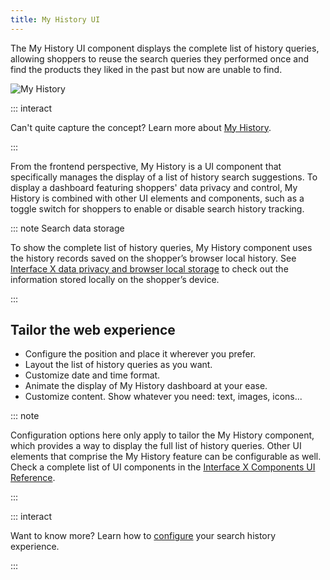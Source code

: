 ```yaml
---
title: My History UI
---
```


The My History UI component displays the complete list of history queries, allowing shoppers to reuse the search queries they performed once and find the products they liked in the past but now are unable to find.  

![My History](~@assets/media/overview_myhistory.svg)

::: interact

Can't quite capture the concept? Learn more about [My History](/explore-empathy-platform/features/my-history-overview.md). 

:::

From the frontend perspective, My History is a UI component that specifically manages the display of a list of history search suggestions. To display a dashboard featuring shoppers' data privacy and control, My History is combined with other UI elements and components, such as a toggle switch for shoppers to enable or disable search history tracking.

::: note Search data storage

To show the complete list of history queries, My History component uses the history records saved on the shopper’s browser local history. See [Interface X data privacy and browser local storage](/explore-empathy-platform/experience-search-and-discovery/web-local-storage.md) to check out the information stored locally on the shopper’s device.

:::


## Tailor the web experience

- Configure the position and place it wherever you prefer.
- Layout the list of history queries as you want. 
- Customize date and time format.
- Animate the display of My History dashboard at your ease.
- Customize content. Show whatever you need: text, images, icons...

::: note

Configuration options here only apply to tailor the My History component, which provides a way to display the full list of history queries. Other UI elements that comprise the My History feature can be configurable as well. Check a complete list of UI components in the [Interface X Components UI Reference](/develop-empathy-platform/ui-reference/).

:::

::: interact  

Want to know more? Learn how to [configure](/develop-empathy-platform/ui-reference/components/history-queries/x-components.my-history) your search history experience.  

:::

<!--Include link to twitch session here: Watch how XXX uses the My History UI component in a real project. -->






